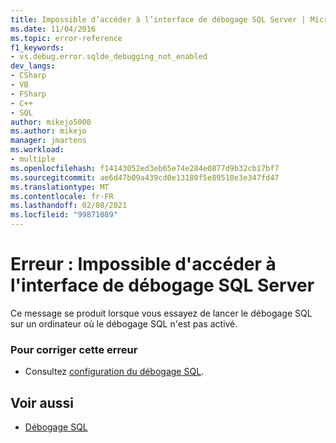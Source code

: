```yaml
---
title: Impossible d’accéder à l’interface de débogage SQL Server | Microsoft Docs
ms.date: 11/04/2016
ms.topic: error-reference
f1_keywords:
- vs.debug.error.sqlde_debugging_not_enabled
dev_langs:
- CSharp
- VB
- FSharp
- C++
- SQL
author: mikejo5000
ms.author: mikejo
manager: jmartens
ms.workload:
- multiple
ms.openlocfilehash: f14143052ed3eb65e74e284e0877d9b32cb17bf7
ms.sourcegitcommit: ae6d47b09a439cd0e13180f5e89510e3e347fd47
ms.translationtype: MT
ms.contentlocale: fr-FR
ms.lasthandoff: 02/08/2021
ms.locfileid: "99871089"
---
```

# <a name="error-unable-to-access-the-sql-server-debugging-interface"></a>Erreur : Impossible d'accéder à l'interface de débogage SQL Server
Ce message se produit lorsque vous essayez de lancer le débogage SQL sur un ordinateur où le débogage SQL n'est pas activé.

### <a name="to-correct-this-error"></a>Pour corriger cette erreur

- Consultez [configuration du débogage SQL](/previous-versions/visualstudio/visual-studio-2010/s4sszxst(v=vs.100)).

## <a name="see-also"></a>Voir aussi
- [Débogage SQL](/previous-versions/visualstudio/visual-studio-2010/zefbf0t6(v=vs.100))